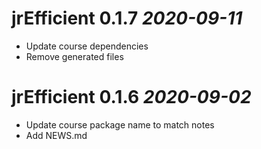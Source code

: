 # jrEfficient 0.1.7 _2020-09-11_

  * Update course dependencies
  * Remove generated files

# jrEfficient 0.1.6 _2020-09-02_

  * Update course package name to match notes
  * Add NEWS.md
